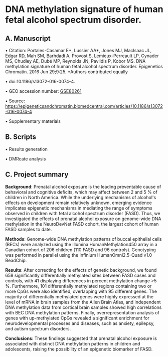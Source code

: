 # DNA methylation signature of human fetal alcohol spectrum disorder.

## A. Manuscript
  • Citation: Portales-Casamar E*, Lussier AA*, Jones MJ, MacIsaac JL, Edgar RD, Mah SM, Barhdadi A, Provost S, Lemieux-Perreault LP, Cynader MS, Chudley AE, Dubé MP, Reynolds JN, Pavlidis P, Kobor MS. DNA methylation signature of human fetal
alcohol spectrum disorder. Epigenetics Chromatin. 2016 Jun 29;9:25. *Authors contributed equally

  • doi:10.1186/s13072-016-0074-4. 

  • GEO accession number: [GSE80261](https://www.ncbi.nlm.nih.gov/geo/query/acc.cgi?acc=GSE80261)
  
  • Source: https://epigeneticsandchromatin.biomedcentral.com/articles/10.1186/s13072-016-0074-4
  
  • Supplementary materials 
  
  
## B. Scripts
  • Results generation
  
  • DMRcate analysis

## C. Project summary
**Background**: Prenatal alcohol exposure is the leading preventable cause of behavioral and cognitive deficits, which may affect between 2 and 5 % of children in North America. While the underlying mechanisms of alcohol's effects on development remain relatively unknown, emerging evidence implicates epigenetic mechanisms in mediating the range of symptoms observed in children with fetal alcohol spectrum disorder (FASD). Thus, we investigated the effects of prenatal alcohol exposure on genome-wide DNA methylation in the NeuroDevNet FASD cohort, the largest cohort of human FASD samples to date.

**Methods**: Genome-wide DNA methylation patterns of buccal epithelial cells (BECs) were analyzed using the Illumina HumanMethylation450 array in a Canadian cohort of 206 children (110 FASD and 96 controls). Genotyping was performed in parallel using the Infinium HumanOmni2.5-Quad v1.0 BeadChip.

**Results**: After correcting for the effects of genetic background, we found 658 significantly differentially methylated sites between FASD cases and controls, with 41 displaying differences in percent methylation change >5 %. Furthermore, 101 differentially methylated regions containing two or more CpGs were also identified, overlapping with 95 different genes. The majority of differentially methylated genes were highly expressed at the level of mRNA in brain samples from the Allen Brain Atlas, and independent DNA methylation data from cortical brain samples showed high correlations with BEC DNA methylation patterns. Finally, overrepresentation analysis of genes with up-methylated CpGs revealed a significant enrichment for neurodevelopmental processes and diseases, such as anxiety, epilepsy, and autism spectrum disorders.

**Conclusions**: These findings suggested that prenatal alcohol exposure is associated with distinct DNA methylation patterns in children and adolescents, raising the possibility of an epigenetic biomarker of FASD.

